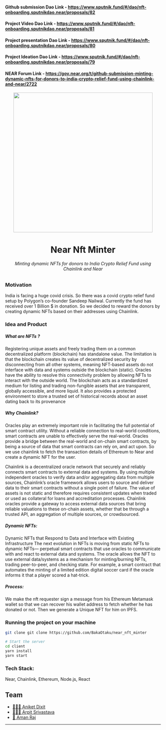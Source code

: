 #### Github submission Dao Link - https://www.sputnik.fund/#/dao/nft-onboarding.sputnikdao.near/proposals/82
#### Project Video Dao Link - https://www.sputnik.fund/#/dao/nft-onboarding.sputnikdao.near/proposals/81
#### Project presentation Dao Link - https://www.sputnik.fund/#/dao/nft-onboarding.sputnikdao.near/proposals/80
#### Project Ideation Dao Link - https://www.sputnik.fund/#/dao/nft-onboarding.sputnikdao.near/proposals/79
#### NEAR Forum Link - https://gov.near.org/t/github-submission-minting-dynamic-nfts-for-donors-to-india-crypto-relief-fund-using-chainlink-and-near/2722

<p align="center"><img src="https://user-images.githubusercontent.com/42104907/120896987-aa768500-c641-11eb-9b43-1a48ced94c3f.png" align="center" width="450"></p>
<h1 align="center">Near Nft Minter</h1>
<h6 align="center">Minting dynamic NFTs for donors to India Crypto Relief Fund using Chainlink and Near</h6>

### Motivation

India is facing a huge covid crisis. So there was a covid crypto relief fund setup by Polygon’s co-founder Sandeep Nailwal. Currently the fund has received over 1 Billion $ in donation. So we decided to reward the donors by creating dynamic NFTs based on their addresses using Chainlink.

### Idea and Product

##### What are NFTs ?

Registering unique assets and freely trading them on a common decentralized platform (blockchain) has standalone value. The limitation is that the blockchain creates its value of decentralized security by disconnecting from all other systems, meaning NFT-based assets do not interface with data and systems outside the blockchain (static). Oracles have the ability to resolve this connectivity problem by allowing NFTs to interact with the outside world.
The blockchain acts as a standardized medium for listing and trading non-fungible assets that are transparent, globally accessible, and more liquid. It also provides a protected environment to store a trusted set of historical records about an asset dating back to its provenance

##### Why Chainlink?

Oracles play an extremely important role in facilitating the full potential of smart contract utility. Without a reliable connection to real-world conditions, smart contracts are unable to effectively serve the real-world.
Oracles provide a bridge between the real-world and on-chain smart contracts, by being a source of data that smart contracts can rely on, and act upon.
So we use chainlink to fetch the transaction details of Ethereum to Near and create a dynamic NFT for the user.

Chainlink is a decentralized oracle network that securely and reliably connects smart contracts to external data and systems. By using multiple independent oracles to verify data and/or aggregating data from multiple sources, Chainlink’s oracle framework allows users to source and deliver data to their smart contracts without a single point of failure.
The value of assets is not static and therefore requires consistent updates when traded or used as collateral for loans and accreditation processes. Chainlink oracles provide a gateway to access external data sources that bring reliable valuations to these on-chain assets, whether that be through a trusted API, an aggregation of multiple sources, or crowdsourced.

##### Dynamic NFTs:

Dynamic NFTs that Respond to Data and Interface with Existing Infrastructure
The next evolution in NFTs is moving from static NFTs to dynamic NFTs— perpetual smart contracts that use oracles to communicate with and react to external data and systems. The oracle allows the NFT to use external data/systems as a mechanism for minting/burning NFTs, trading peer-to-peer, and checking state. For example, a smart contract that automates the minting of a limited edition digital soccer card if the oracle informs it that a player scored a hat-trick.

##### Process:

We make the nft requester sign a message from his Ethereum Metamask wallet so that we can recover his wallet address to fetch whether he has donated or not. Then we generate a Unique NFT for him on IPFS.

### Running the project on your machine

```bash
git clone git clone https://github.com/BakaOtaku/near_nft_minter

# Start the server
cd client
yarn install
yarn start
```

### Tech Stack:

Near, Chainlink, Ethereum, Node.js, React

## Team

- [ 👨🏻‍💻 Aniket Dixit](https://github.com/dixitaniket)
- [ 👨🏻‍🎓 Arpit Srivastava](https://github.com/fuzious)
- [ 🌊 Aman Raj](https://github.com/AmanRaj1608)

---
